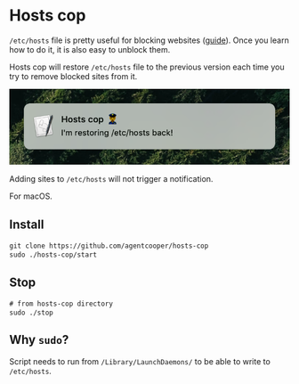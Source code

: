 # Hosts cop

`/etc/hosts` file is pretty useful for blocking websites ([guide](<https://www.wikihow.com/Block-and-Unblock-Internet-Sites-(On-a-Mac)#Blocking_Sites_with_the_Hosts_File_sub>)). Once you learn how to do it, it is also easy to unblock them.

Hosts cop will restore `/etc/hosts` file to the previous version each time you try to remove blocked sites from it.

![notification](./screenshots/notification.png?raw=true)

Adding sites to `/etc/hosts` will not trigger a notification.

For macOS.

## Install

```
git clone https://github.com/agentcooper/hosts-cop
sudo ./hosts-cop/start
```

## Stop

```
# from hosts-cop directory
sudo ./stop
```

## Why `sudo`?

Script needs to run from `/Library/LaunchDaemons/` to be able to write to `/etc/hosts`.
